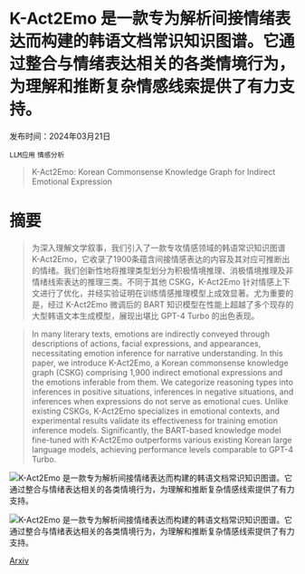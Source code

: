 # K-Act2Emo 是一款专为解析间接情绪表达而构建的韩语文档常识知识图谱。它通过整合与情绪表达相关的各类情境行为，为理解和推断复杂情感线索提供了有力支持。

发布时间：2024年03月21日

`LLM应用` `情感分析`

> K-Act2Emo: Korean Commonsense Knowledge Graph for Indirect Emotional Expression

# 摘要

> 为深入理解文学叙事，我们引入了一款专攻情感领域的韩语常识知识图谱 K-Act2Emo，它收录了1900条蕴含间接情感表达的内容及其对应可推断出的情绪。我们创新性地将推理类型划分为积极情境推理、消极情境推理及非情绪线索表达的推理三类。不同于其他 CSKG，K-Act2Emo 针对情感上下文进行了优化，并经实验证明在训练情感推理模型上成效显著。尤为重要的是，经过 K-Act2Emo 微调后的 BART 知识模型在性能上超越了多个现存的大型韩语文本生成模型，展现出堪比 GPT-4 Turbo 的出色表现。

> In many literary texts, emotions are indirectly conveyed through descriptions of actions, facial expressions, and appearances, necessitating emotion inference for narrative understanding. In this paper, we introduce K-Act2Emo, a Korean commonsense knowledge graph (CSKG) comprising 1,900 indirect emotional expressions and the emotions inferable from them. We categorize reasoning types into inferences in positive situations, inferences in negative situations, and inferences when expressions do not serve as emotional cues. Unlike existing CSKGs, K-Act2Emo specializes in emotional contexts, and experimental results validate its effectiveness for training emotion inference models. Significantly, the BART-based knowledge model fine-tuned with K-Act2Emo outperforms various existing Korean large language models, achieving performance levels comparable to GPT-4 Turbo.

![K-Act2Emo 是一款专为解析间接情绪表达而构建的韩语文档常识知识图谱。它通过整合与情绪表达相关的各类情境行为，为理解和推断复杂情感线索提供了有力支持。](../../../paper_images/2403.14253/full.png)

![K-Act2Emo 是一款专为解析间接情绪表达而构建的韩语文档常识知识图谱。它通过整合与情绪表达相关的各类情境行为，为理解和推断复杂情感线索提供了有力支持。](../../../paper_images/2403.14253/template.png)

[Arxiv](https://arxiv.org/abs/2403.14253)